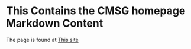 This Contains the CMSG homepage Markdown Content
=================================================

The page is found at [This site](http://cmsg.uoeld.ac.ke)


